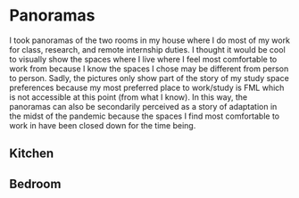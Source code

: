 # Panoramas
	
I took panoramas of the two rooms in my house where I do most of my work for class, research, and remote internship duties. I thought it would be cool to visually show the spaces where I live where I feel most comfortable to work from because I know the spaces I chose may be different from person to person. Sadly, the pictures only show part of the story of my study space preferences because my most preferred place to work/study is FML which is not accessible at this point (from what I know). In this way, the panoramas can also be secondarily perceived as a story of adaptation in the midst of the pandemic because the spaces I find most comfortable to work in have been closed down for the time being.

## Kitchen



## Bedroom

